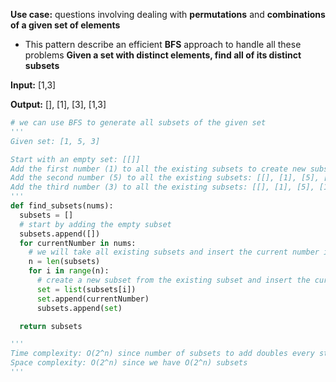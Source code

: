 **Use case:** questions involving dealing with **permutations** and **combinations of a given set of elements**

- This pattern describe an efficient **BFS** approach to handle all these problems
  **Given a set with distinct elements, find all of its distinct subsets**

**Input:** [1,3]

**Output:** [], [1], [3], [1,3]

```python
# we can use BFS to generate all subsets of the given set
'''
Given set: [1, 5, 3]

Start with an empty set: [[]]
Add the first number (1) to all the existing subsets to create new subsets: [[], [1]];
Add the second number (5) to all the existing subsets: [[], [1], [5], [1,5]];
Add the third number (3) to all the existing subsets: [[], [1], [5], [1,5], [3], [1,3], [5,3], [1,5,3]].
'''
def find_subsets(nums):
  subsets = []
  # start by adding the empty subset
  subsets.append([])
  for currentNumber in nums:
    # we will take all existing subsets and insert the current number in them to create new subsets
    n = len(subsets)
    for i in range(n):
      # create a new subset from the existing subset and insert the current element to it
      set = list(subsets[i])
      set.append(currentNumber)
      subsets.append(set)

  return subsets

'''
Time complexity: O(2^n) since number of subsets to add doubles every step
Space complexity: O(2^n) since we have O(2^n) subsets
'''
```
